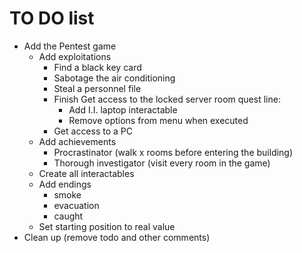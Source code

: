 # TO DO list

- Add the Pentest game
  - Add exploitations
    - Find a black key card
    - Sabotage the air conditioning
    - Steal a personnel file
    - Finish Get access to the locked server room quest line:
      - Add I.I. laptop interactable
      - Remove options from menu when executed
    - Get access to a PC
  - Add achievements
    - Procrastinator (walk x rooms before entering the building)
    - Thorough investigator (visit every room in the game)
  - Create all interactables
  - Add endings
    - smoke
    - evacuation
    - caught
  - Set starting position to real value
- Clean up (remove todo and other comments)